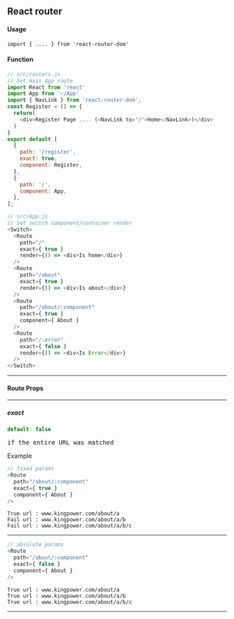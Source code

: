 ## React router

#### Usage
```
import { .... } from 'react-router-dom'
```

#### Function

```javascript
// src/routers.js
// Set main App route
import React from 'react'
import App from '~/App'
import { NavLink } from 'react-router-dom';
const Register = () => {
  return(
    <div>Register Page .... (<NavLink to="/">Home</NavLink>)</div>
  )
}
export default [
  {
    path: '/register',
    exact: true,
    component: Register,
  },
  {
    path: '/',
    component: App,
  },
];

```

```javascript
// src/App.js
// Set switch component/container render
<Switch>
  <Route
    path="/"
    exact={ true }
    render={() => <div>Is home</div>}
  />
  <Route
    path="/about"
    exact={ true }
    render={() => <div>Is about</div>}
  />
  <Route
    path="/about/:component"
    exact={ true }
    component={ About }
  />
  <Route
    path="/:error"
    exact={ false }
    render={() => <div>Is Error</div>}
  />
</Switch>
```
---------
#### Route Props
---------
##### exact
```javascript
default: false
```
<pre>
if the entire URL was matched 
</pre>

Example
```javascript
// fixed params
<Route
  path="/about/:component"
  exact={ true }
  component={ About }
/>
```

```text
True url : www.kingpower.com/about/a
Fail url : www.kingpower.com/about/a/b
Fail url : www.kingpower.com/about/a/b/c

```
---------
```javascript
// absolute params
<Route
  path="/about/:component"
  exact={ false }
  component={ About }
/>
```

```text
True url : www.kingpower.com/about/a
True url : www.kingpower.com/about/a/b
True url : www.kingpower.com/about/a/b/c
```
---------